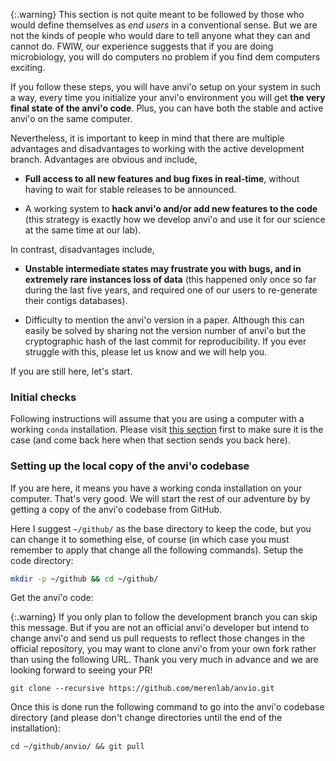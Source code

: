 {:.warning}
This section is not quite meant to be followed by those who would define themselves as *end users* in a conventional sense. But we are not the kinds of people who would dare to tell anyone what they can and cannot do. FWIW, our experience suggests that if you are doing microbiology, you will do computers no problem if you find dem computers exciting.

If you follow these steps, you will have anvi'o setup on your system in such a way, every time you initialize your anvi'o environment you will get **the very final state of the anvi'o code**. Plus, you can have both the stable and active anvi'o on the same computer.

Nevertheless, it is important to keep in mind that there are multiple advantages and disadvantages to working with the active development branch. Advantages are obvious and include,

* **Full access to all new features and bug fixes in real-time**, without having to wait for stable releases to be announced.

* A working system to **hack anvi'o and/or add new features to the code** (this strategy is exactly how we develop anvi'o and use it for our science at the same time at our lab).

In contrast, disadvantages include,

* **Unstable intermediate states may frustrate you with bugs, and in extremely rare instances loss of data** (this happened only once so far during the last five years, and required one of our users to re-generate their contigs databases).

* Difficulty to mention the anvi'o version in a paper. Although this can easily be solved by sharing not the version number of anvi'o but the cryptographic hash of the last commit for reproducibility. If you ever struggle with this, please let us know and we will help you.

If you are still here, let's start.

### Initial checks

Following instructions will assume that you are using a computer with a working `conda` installation. Please visit [this section](#2-set-up-conda) first to make sure it is the case (and come back here when that section sends you back here).

### Setting up the local copy of the anvi'o codebase

If you are here, it means you have a working conda installation on your computer. That's very good. We will start the rest of our adventure by by getting a copy of the anvi'o codebase from GitHub.

Here I suggest `~/github/` as the base directory to keep the code, but you can change it to something else, of course (in which case you must remember to apply that change all the following commands). Setup the code directory:

``` bash
mkdir -p ~/github && cd ~/github/
```

Get the anvi'o code:

{:.warning}
If you only plan to follow the development branch you can skip this message. But if you are not an official anvi'o developer but intend to change anvi'o and send us pull requests to reflect those changes in the official repository, you may want to clone anvi'o from your own fork rather than using the following URL. Thank you very much in advance and we are looking forward to seeing your PR!

```
git clone --recursive https://github.com/merenlab/anvio.git
```

Once this is done run the following command to go into the anvi'o codebase directory (and please don't change directories until the end of the installation):

```
cd ~/github/anvio/ && git pull
```
